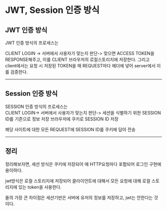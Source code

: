 # JWT, Session 인증 방식

## JWT 인증 방식

JWT 인증 방식의 프로세스는 

CLIENT LOGIN -> 서버에서 사용자가 맞는지 판단-> 맞으면 ACCESS TOKEN을 RESPONSE해주고, 이를 CLIENT 브라우저의 로컬스토리지에 저장한다. 그리고 client에서는 요청 시 저장된 TOKEN을 매 REQUEST마다 헤더에 넣어 server에서 이를 검증한다.
____
## Session 인증 방식
SESSION 인증 방식의 프로세스는  
CLIENT LOGIN-> 서버에서 사용자가 맞는지 판단-> 세션을 식별하기 위한 SESSION ID를 기준으로 정보 저장
브라우저에 쿠키로 SESSION ID 저장

해당 사이트에 대한 모든 REQUEST에 SESSION ID를 쿠키에 담아 전송
____
    
## 정리
정리해보자면, 
세션 방식은 쿠키에 저장되어 매 HTTP요청마다 포함되어 로그인 구현에 용이하다.

jwt방식은 로컬 스토리지에 저장되어 클라이언트에 대해서 모든 요청에 대해 로컬 스토리지에 있는 token을 사용한다.

둘의 가장 큰 차이점은 세션기반은 서버에 유저의 정보를 저장하고, jwt는 안한다는 것이다.